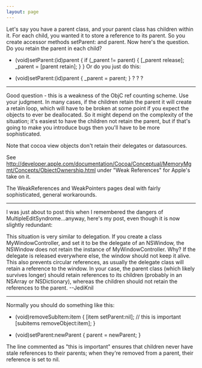 ```yaml
---
layout: page
---
```


Let's say you have a parent class, and your parent class has children within it. For each child, you wanted it to store a reference to its parent. So you create accessor methods     setParent: and     parent. Now here's the question. Do you retain the parent in each child?
    
- (void)setParent:(id)parent
{
  if (_parent != parent)
  {
    [_parent release];
    _parent = [parent retain];
  }
}
Or do you just do this:
    
- (void)setParent:(id)parent
{
  _parent = parent;
}
? ? ?

----

Good question - this is a weakness of the ObjC ref counting scheme.  Use your judgment.  In many cases, if the children retain the parent it will create a retain loop, which will have to be broken at some point if you expect the objects to ever be deallocated.  So it might depend on the complexity of the situation;  it's easiest to have the children not retain the parent, but if that's going to make you introduce bugs then you'll have to be more sophisticated.

Note that cocoa view objects don't retain their delegates or datasources.

See http://developer.apple.com/documentation/Cocoa/Conceptual/MemoryMgmt/Concepts/ObjectOwnership.html under "Weak References" for Apple's take on it.

The WeakReferences and WeakPointers pages deal with fairly sophisticated, general workarounds.

----
I was just about to post this when I remembered the dangers of MultipleEditSyndrome...anyway, here's my post, even though it is now slightly redundant:

This situation is very similar to delegation. If you create a class M<nowiki/>yWindowController, and set it to be the delegate of an NSWindow, the NSWindow does not retain the instance of M<nowiki/>yWindowController. Why? If the delegate is released everywhere else, the window should not keep it alive. This also prevents circular references, as usually the delegate class will retain a reference to the window. In your case, the parent class (which likely survives longer) should retain references to its children (probably in an NSArray or NSDictionary), whereas the children should not retain the references to the parent. --JediKnil

----

Normally you should do something like this:

    
- (void)removeSubItem:item {
    [item setParent:nil]; // this is important
    [subitems removeObject:item];
}

- (void)setParent:newParent {
    parent = newParent;
}


The line commented as "this is important" ensures that children never have stale references to their parents; when they're removed from a parent, their reference is set to nil.
